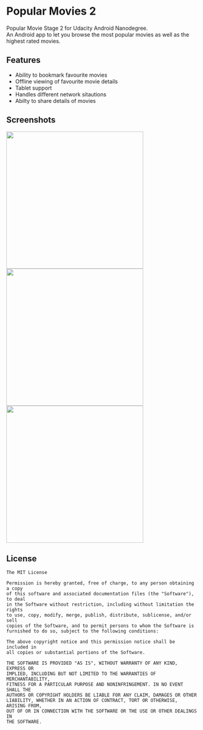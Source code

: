 # Popular Movies 2
Popular Movie Stage 2 for Udacity Android Nanodegree.     
An Android app to let you browse the most popular movies as well as the highest rated movies.

## Features
 - Ability to bookmark favourite movies
 - Offline viewing of favourite movie details
 - Tablet support
 - Handles different network sitautions
 - Abilty to share details of movies
 
## Screenshots
<img src="https://raw.githubusercontent.com/SubhrajyotiSen/Popular-Movies-2/master/screenshots/d2.png" width="360">
<img src="https://raw.githubusercontent.com/SubhrajyotiSen/Popular-Movies-2/master/screenshots/d3.png" width="360">
<img src="https://raw.githubusercontent.com/SubhrajyotiSen/Popular-Movies-2/master/screenshots/d4.png" width="360">

## License

    The MIT License

    Permission is hereby granted, free of charge, to any person obtaining a copy
    of this software and associated documentation files (the "Software"), to deal
    in the Software without restriction, including without limitation the rights
    to use, copy, modify, merge, publish, distribute, sublicense, and/or sell
    copies of the Software, and to permit persons to whom the Software is
    furnished to do so, subject to the following conditions:

    The above copyright notice and this permission notice shall be included in
    all copies or substantial portions of the Software.

    THE SOFTWARE IS PROVIDED "AS IS", WITHOUT WARRANTY OF ANY KIND, EXPRESS OR
    IMPLIED, INCLUDING BUT NOT LIMITED TO THE WARRANTIES OF MERCHANTABILITY,
    FITNESS FOR A PARTICULAR PURPOSE AND NONINFRINGEMENT. IN NO EVENT SHALL THE
    AUTHORS OR COPYRIGHT HOLDERS BE LIABLE FOR ANY CLAIM, DAMAGES OR OTHER
    LIABILITY, WHETHER IN AN ACTION OF CONTRACT, TORT OR OTHERWISE, ARISING FROM,
    OUT OF OR IN CONNECTION WITH THE SOFTWARE OR THE USE OR OTHER DEALINGS IN
    THE SOFTWARE.
